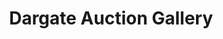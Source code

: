 ---
title: "Dargate Auction Gallery"
url: /mckees-rocks/dargate-auction-gallery/
shop: Allgemein
---